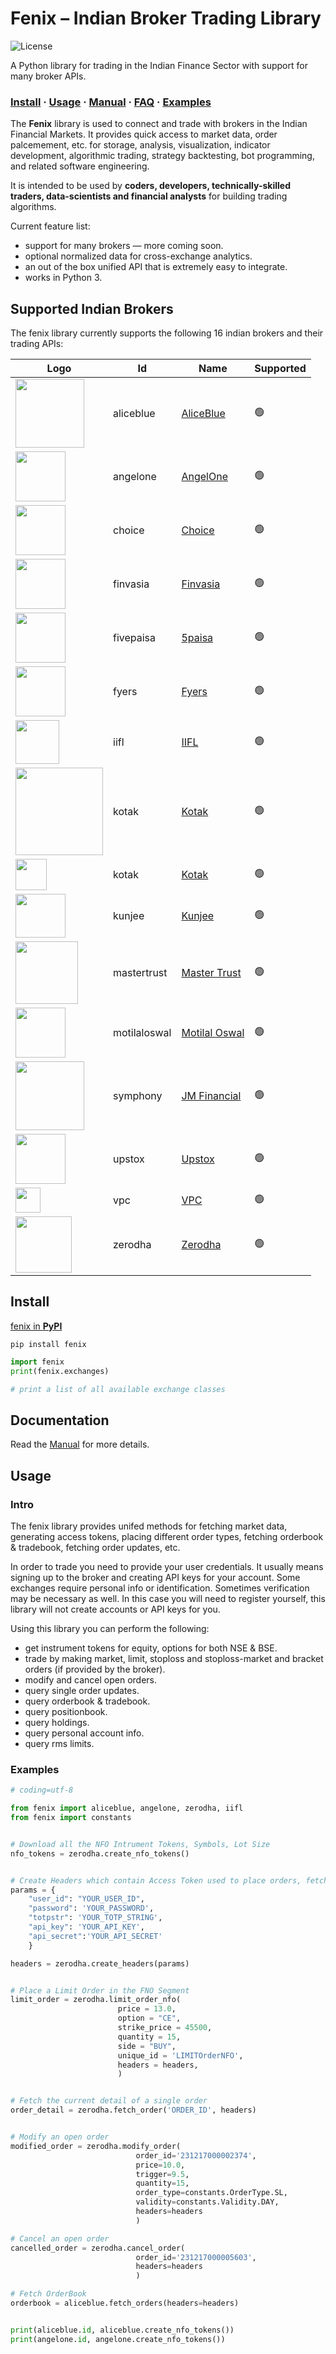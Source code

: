# Fenix – Indian Broker Trading Library

![License](https://img.shields.io/badge/License-GPLv3-blue?color=%234ec820)


A Python library for trading in the Indian Finance Sector with support for many broker APIs.

### [Install](#install) · [Usage](#usage) · [Manual](https://github.com/fenix/fenix/wiki) · [FAQ](https://github.com/fenix/fenix/wiki/FAQ) · [Examples](#examples)

The **Fenix** library is used to connect and trade with brokers in the Indian Financial Markets. It provides quick access to market data, order palcemement, etc. for storage, analysis, visualization, indicator development, algorithmic trading, strategy backtesting, bot programming, and related software engineering.

It is intended to be used by **coders, developers, technically-skilled traders, data-scientists and financial analysts** for building trading algorithms.

Current feature list:

- support for many brokers — more coming soon.
- optional normalized data for cross-exchange analytics.
- an out of the box unified API that is extremely easy to integrate.
- works in Python 3.



## Supported Indian Brokers

The fenix library currently supports the following 16 indian brokers and their trading APIs:




| Logo | Id  | Name | Supported |
|------|-----|-----|-----------|
|[<img src='https://global.discourse-cdn.com/business4/uploads/aliceblueonline/original/1X/e83a546773cc49916c1a15f7095ee5185340ddbf.png' width='110'>](https://ant.aliceblueonline.com/)| aliceblue | [AliceBlue](https://ant.aliceblueonline.com/) | :green_circle: |
|[<img src='https://w3assets.angelone.in/wp-content/uploads/2023/08/AO-R-Logo.png' width='80'>](https://www.angelone.in/login/?redirectUrl=)| angelone | [AngelOne](https://www.angelone.in/login/?redirectUrl=) | :green_circle: |
|[<img src='https://finx.choiceindia.com/assets/images/finx-icons/finx-login-logo.svg' width='80'>](https://finx.choiceindia.com/auth/login)| choice | [Choice](https://finx.choiceindia.com/auth/login) | :green_circle: |
|[<img src='https://shoonya.com/static/img/shoonya_logo.1937b07.png' width='80'>](https://shoonya.com/)| finvasia | [Finvasia](https://shoonya.com/) | :green_circle: |
|[<img src='https://login.5paisa.com/content/images/5paisa-logo.svg' width='80'>](https://login.5paisa.com/)| fivepaisa | [5paisa](https://login.5paisa.com/) | :green_circle: |
|[<img src='https://assets.fyers.in/images/logo.svg' width='80'>](https://login.fyers.in/)| fyers | [Fyers](https://login.fyers.in/) | :green_circle: |
|[<img src='https://www.iifl.com/files/2022-04/iifl-securities.webp' width='70'>](https://smartapps.iifl.com/CustomerPortal/Login)| iifl | [IIFL](https://smartapps.iifl.com/CustomerPortal/Login) | :green_circle: |
|[<img src='https://www.kotaksecurities.com/trade/9f5989b5a2a4ec74830f.svg' width='140'>](https://www.kotaksecurities.com/trade/login)| kotak | [Kotak](https://www.kotaksecurities.com/trade/login) | :green_circle: |
|[<img src='https://www.kotaksecurities.com/trade/26482affd706bc8fc0c2.svg' width='50'>](https://Fkotaksecurities.com/Login)| kotak| [Kotak](https://Fkotaksecurities.com/Login) | :green_circle: |
|[<img src='https://www.farsightshares.com/assets/icons/kunjee.png' width='80' height='70'>](https://trade.kunjee.net:3000/#!/app)| kunjee | [Kunjee](https://trade.kunjee.net:3000/#!/app) | :green_circle: |
|[<img src='https://salesiq.zohopublic.in/hasharesstockbrokersltd/clogo/1613986085716_60005626196/photo.ls?nps=202' width='100'>](https://www.mastertrust.co.in/trade-login)| mastertrust | [Master Trust](https://www.mastertrust.co.in/trade-login) | :green_circle: |
|[<img src='https://www.motilaloswal.com/img/mologo.png?1210' width='80'>](https://invest.motilaloswal.com/)| motilaloswal | [Motilal Oswal](https://invest.motilaloswal.com/) | :green_circle: |
|[<img src='https://jmfl.com/Content/assets/images/logo.png' width='110'>](https://blinktrade.jmfinancialservices.in/userMaster/login)| symphony | [JM Financial](https://blinktrade.jmfinancialservices.in/userMaster/login) | :green_circle: |
|[<img src='https://upstox.com/open-demat-account/assets/images/new-oda/oda-logo.svg' width='80'>](https://login.upstox.com/)| upstox | [Upstox](https://login.upstox.com/) | :green_circle: |
|[<img src='https://play-lh.googleusercontent.com/EOZ2aJdWEr2xPM29J7Eg7FMIfyPJSRBzXxd1GuCO4ne3qDvDdH-qqcMBEokyH2AQo9k=w240-h480-rw' width='40' height='40'>](https://play.google.com/store/apps/details?id=com.vpcBroker)| vpc | [VPC](https://play.google.com/store/apps/details?id=com.vpcBroker) | :green_circle: |
|[<img src='https://zerodha.com/static/images/logo.svg' width='90'>](https://kite.zerodha.com/)| zerodha | [Zerodha](https://kite.zerodha.com/) | :green_circle: |




## Install


[fenix in **PyPI**](https://pypi.python.org/pypi/fenix)

```shell
pip install fenix
```

```Python
import fenix
print(fenix.exchanges)

# print a list of all available exchange classes
```

## Documentation

Read the [Manual](https://github.com/fenix/fenix/wiki/) for more details.

## Usage

### Intro


The fenix library provides unifed methods for fetching market data, generating access tokens, placing different order types, fetching orderbook & tradebook, fetching order updates, etc.

In order to trade you need to provide your user credentials. It usually means signing up to the broker and creating API keys for your account. Some exchanges require personal info or identification. Sometimes verification may be necessary as well. In this case you will need to register yourself, this library will not create accounts or API keys for you.

Using this library you can perform the following:

- get instrument tokens for equity, options for both NSE & BSE.
- trade by making market, limit, stoploss and stoploss-market and bracket orders (if provided by the broker).
- modify and cancel open orders.
- query single order updates.
- query orderbook & tradebook.
- query positionbook.
- query holdings.
- query personal account info.
- query rms limits.


### Examples

```Python
# coding=utf-8

from fenix import aliceblue, angelone, zerodha, iifl
from fenix import constants


# Download all the NFO Intrument Tokens, Symbols, Lot Size
nfo_tokens = zerodha.create_nfo_tokens()


# Create Headers which contain Access Token used to place orders, fetch orderbook, etc.
params = {
    "user_id": "YOUR_USER_ID",
    "password": 'YOUR_PASSWORD',
    "totpstr": 'YOUR_TOTP_STRING',
    "api_key": 'YOUR_API_KEY',
    "api_secret":'YOUR_API_SECRET'
    }

headers = zerodha.create_headers(params)


# Place a Limit Order in the FNO Segment
limit_order = zerodha.limit_order_nfo(
                        price = 13.0,
                        option = "CE",
                        strike_price = 45500,
                        quantity = 15,
                        side = "BUY",
                        unique_id = 'LIMITOrderNFO',
                        headers = headers,
                        )


# Fetch the current detail of a single order
order_detail = zerodha.fetch_order('ORDER_ID', headers)


# Modify an open order
modified_order = zerodha.modify_order(
                            order_id='231217000002374',
                            price=10.0,
                            trigger=9.5,
                            quantity=15,
                            order_type=constants.OrderType.SL,
                            validity=constants.Validity.DAY,
                            headers=headers
                            )

# Cancel an open order
cancelled_order = zerodha.cancel_order(
                            order_id='231217000005603',
                            headers=headers
                            )

# Fetch OrderBook
orderbook = aliceblue.fetch_orders(headers=headers)


print(aliceblue.id, aliceblue.create_nfo_tokens())
print(angelone.id, angelone.create_nfo_tokens())
